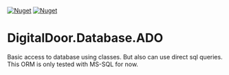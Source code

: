 [![Nuget](https://img.shields.io/nuget/v/Database.ADO?style=for-the-badge)](https://www.nuget.org/packages/Database.ADO)
[![Nuget](https://img.shields.io/nuget/dt/Database.ADO?style=for-the-badge)](https://www.nuget.org/packages/Database.ADO)

# DigitalDoor.Database.ADO
Basic access to database using classes. But also can use direct sql queries. This ORM is only tested with MS-SQL for now.